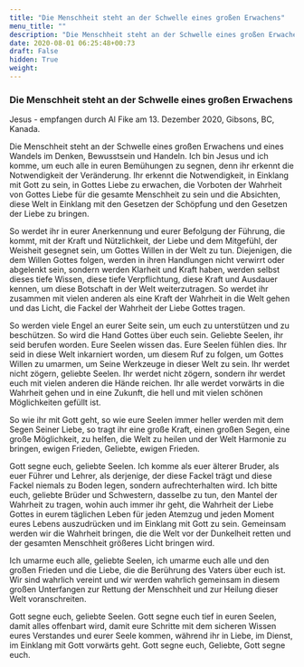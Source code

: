```yaml
---
title: "Die Menschheit steht an der Schwelle eines großen Erwachens"
menu_title: ""
description: "Die Menschheit steht an der Schwelle eines großen Erwachens"
date: 2020-08-01 06:25:48+00:73
draft: False
hidden: True
weight:
---
```

### Die Menschheit steht an der Schwelle eines großen Erwachens

Jesus - empfangen durch Al Fike am 13. Dezember 2020, Gibsons, BC, Kanada.

Die Menschheit steht an der Schwelle eines großen Erwachens und eines Wandels im Denken, Bewusstsein und Handeln. Ich bin Jesus und ich komme, um euch alle in euren Bemühungen zu segnen, denn ihr erkennt die Notwendigkeit der Veränderung. Ihr erkennt die Notwendigkeit, in Einklang mit Gott zu sein, in Gottes Liebe zu erwachen, die Vorboten der Wahrheit von Gottes Liebe für die gesamte Menschheit zu sein und die Absichten, diese Welt in Einklang mit den Gesetzen der Schöpfung und den Gesetzen der Liebe zu bringen.

So werdet ihr in eurer Anerkennung und eurer Befolgung der Führung, die kommt, mit der Kraft und Nützlichkeit, der Liebe und dem Mitgefühl, der Weisheit gesegnet sein, um Gottes Willen in der Welt zu tun. Diejenigen, die dem Willen Gottes folgen, werden in ihren Handlungen nicht verwirrt oder abgelenkt sein, sondern werden Klarheit und Kraft haben, werden selbst dieses tiefe Wissen, diese tiefe Verpflichtung, diese Kraft und Ausdauer kennen, um diese Botschaft in der Welt weiterzutragen. So werdet ihr zusammen mit vielen anderen als eine Kraft der Wahrheit in die Welt gehen und das Licht, die Fackel der Wahrheit der Liebe Gottes tragen.

So werden viele Engel an eurer Seite sein, um euch zu unterstützen und zu beschützen. So wird die Hand Gottes über euch sein. Geliebte Seelen, ihr seid berufen worden. Eure Seelen wissen das. Eure Seelen fühlen dies. Ihr seid in diese Welt inkarniert worden, um diesem Ruf zu folgen, um Gottes Willen zu umarmen, um Seine Werkzeuge in dieser Welt zu sein. Ihr werdet nicht zögern, geliebte Seelen. Ihr werdet nicht zögern, sondern ihr werdet euch mit vielen anderen die Hände reichen. Ihr alle werdet vorwärts in die Wahrheit gehen und in eine Zukunft, die hell und mit vielen schönen Möglichkeiten gefüllt ist.

So wie ihr mit Gott geht, so wie eure Seelen immer heller werden mit dem Segen Seiner Liebe, so tragt ihr eine große Kraft, einen großen Segen, eine große Möglichkeit, zu helfen, die Welt zu heilen und der Welt Harmonie zu bringen, ewigen Frieden, Geliebte, ewigen Frieden.

Gott segne euch, geliebte Seelen. Ich komme als euer älterer Bruder, als euer Führer und Lehrer, als derjenige, der diese Fackel trägt und diese Fackel niemals zu Boden legen, sondern aufrechterhalten wird. Ich bitte euch, geliebte Brüder und Schwestern, dasselbe zu tun, den Mantel der Wahrheit zu tragen, wohin auch immer ihr geht, die Wahrheit der Liebe Gottes in eurem täglichen Leben für jeden Atemzug und jeden Moment eures Lebens auszudrücken und im Einklang mit Gott zu sein. Gemeinsam werden wir die Wahrheit bringen, die die Welt vor der Dunkelheit retten und der gesamten Menschheit größeres Licht bringen wird.

Ich umarme euch alle, geliebte Seelen, ich umarme euch alle und den großen Frieden und die Liebe, die die Berührung des Vaters über euch ist. Wir sind wahrlich vereint und wir werden wahrlich gemeinsam in diesem großen Unterfangen zur Rettung der Menschheit und zur Heilung dieser Welt voranschreiten.

Gott segne euch, geliebte Seelen. Gott segne euch tief in euren Seelen, damit alles offenbart wird, damit eure Schritte mit dem sicheren Wissen eures Verstandes und eurer Seele kommen, während ihr in Liebe, im Dienst, im Einklang mit Gott vorwärts geht. Gott segne euch, Geliebte, Gott segne euch.
